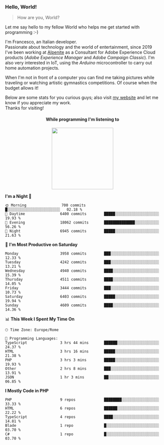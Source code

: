 ### Hello, World!

> How are you, World?

Let me say hello to my fellow World who helps me get started with programming :-)

I'm Francesco, an Italian developer.  
Passionate about technology and the world of entertainment, since 2019 I've been working at [Alpenite](https://www.alpenite.com) as a Consultant for Adobe Experience Cloud products (*Adobe Experience Manager* and *Adobe Campaign Classic*). I'm also very interested in IoT, using the *Arduino* microcontroller to carry out home automation projects.

When I'm not in front of a computer you can find me taking pictures while traveling or watching artistic gymnastics competitions. Of course when the budget allows it!

Below are some stats for you curious guys; also visit [my website](https://www.francescorega.eu) and let me know if you appreciate my work.  
Thanks for visiting!

<div align="center">
  <h4>While programming I'm listening to</h4>
  <a href="https://apps.francescorega.eu/now-playing/11147232609" target="_blank"><img src="https://apps.francescorega.eu/now-playing/11147232609" width="200"></a>
</div>

<!--START_SECTION:waka-->
**I'm a Night 🦉** 

```text
🌞 Morning                700 commits         █░░░░░░░░░░░░░░░░░░░░░░░░   02.18 % 
🌆 Daytime                6400 commits        █████░░░░░░░░░░░░░░░░░░░░   19.93 % 
🌃 Evening                18062 commits       ██████████████░░░░░░░░░░░   56.26 % 
🌙 Night                  6945 commits        █████░░░░░░░░░░░░░░░░░░░░   21.63 % 
```
📅 **I'm Most Productive on Saturday** 

```text
Monday                   3958 commits        ███░░░░░░░░░░░░░░░░░░░░░░   12.33 % 
Tuesday                  4242 commits        ███░░░░░░░░░░░░░░░░░░░░░░   13.21 % 
Wednesday                4940 commits        ████░░░░░░░░░░░░░░░░░░░░░   15.39 % 
Thursday                 4511 commits        ████░░░░░░░░░░░░░░░░░░░░░   14.05 % 
Friday                   3444 commits        ███░░░░░░░░░░░░░░░░░░░░░░   10.73 % 
Saturday                 6403 commits        █████░░░░░░░░░░░░░░░░░░░░   19.94 % 
Sunday                   4609 commits        ████░░░░░░░░░░░░░░░░░░░░░   14.36 % 
```


📊 **This Week I Spent My Time On** 

```text
🕑︎ Time Zone: Europe/Rome

💬 Programming Languages: 
TypeScript               3 hrs 44 mins       ██████░░░░░░░░░░░░░░░░░░░   24.37 % 
HTML                     3 hrs 16 mins       █████░░░░░░░░░░░░░░░░░░░░   21.38 % 
PHP                      3 hrs 3 mins        █████░░░░░░░░░░░░░░░░░░░░   19.93 % 
Other                    2 hrs 8 mins        ███░░░░░░░░░░░░░░░░░░░░░░   13.91 % 
JSON                     1 hr 3 mins         ██░░░░░░░░░░░░░░░░░░░░░░░   06.85 % 
```

**I Mostly Code in PHP** 

```text
PHP                      9 repos             ████████░░░░░░░░░░░░░░░░░   33.33 % 
HTML                     6 repos             ██████░░░░░░░░░░░░░░░░░░░   22.22 % 
TypeScript               4 repos             ████░░░░░░░░░░░░░░░░░░░░░   14.81 % 
Blade                    1 repo              █░░░░░░░░░░░░░░░░░░░░░░░░   03.70 % 
C#                       1 repo              █░░░░░░░░░░░░░░░░░░░░░░░░   03.70 % 
```




<!--END_SECTION:waka-->
